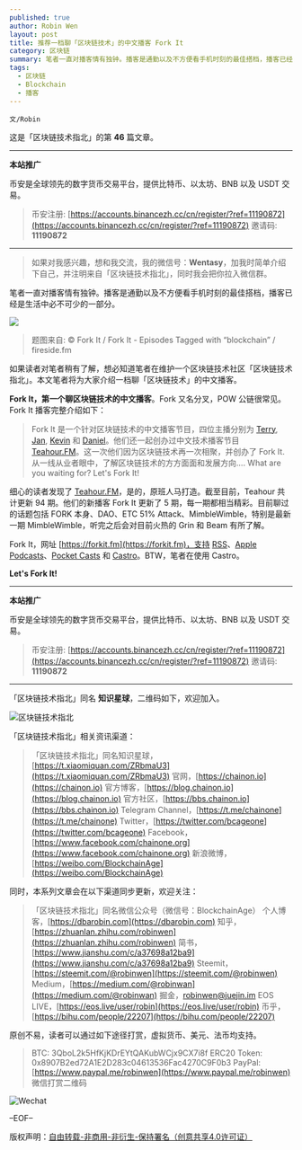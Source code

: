 ```yaml
---
published: true
author: Robin Wen
layout: post
title: 推荐一档聊「区块链技术」的中文播客 Fork It
category: 区块链
summary: 笔者一直对播客情有独钟。播客是通勤以及不方便看手机时刻的最佳搭档，播客已经是生活中必不可少的一部分。细心的读者发现了 Teahour.FM，是的，原班人马打造。截至目前，Teahour 共计更新 94 期。他们的新播客 Fork It 更新了 5 期，每一期都相当精彩。目前聊过的话题包括 FORK 本身、DAO、ETC 51% Attack、MimbleWimble，特别是最新一期 MimbleWimble，听完之后会对目前火热的 Grin 和 Beam 有所了解。
tags:
  - 区块链
  - Blockchain
  - 播客
---
```


`文/Robin`

这是「区块链技术指北」的第 **46** 篇文章。

***

**本站推广**

币安是全球领先的数字货币交易平台，提供比特币、以太坊、BNB 以及 USDT 交易。

> 币安注册: [https://accounts.binancezh.cc/cn/register/?ref=11190872](https://accounts.binancezh.cc/cn/register/?ref=11190872)
> 邀请码: **11190872**

***

> 如果对我感兴趣，想和我交流，我的微信号：**Wentasy**，加我时简单介绍下自己，并注明来自「区块链技术指北」，同时我会把你拉入微信群。

笔者一直对播客情有独钟。播客是通勤以及不方便看手机时刻的最佳搭档，播客已经是生活中必不可少的一部分。

![](https://cdn.dbarobin.com/fvbv8pO.jpg)

> 题图来自: © Fork It / Fork It - Episodes Tagged with “blockchain” / fireside.fm

如果读者对笔者稍有了解，想必知道笔者在维护一个区块链技术社区「区块链技术指北」。本文笔者将为大家介绍一档聊「区块链技术」的中文播客。

**Fork It，第一个聊区块链技术的中文播客**。Fork 又名分叉，POW 公链很常见。Fork It 播客完整介绍如下：

> Fork It 是一个针对区块链技术的中文播客节目，四位主播分别为 [Terry](https://twitter.com/poshboytl), [Jan](https://twitter.com/janhxie), [Kevin](https://twitter.com/knwang) 和 [Daniel](https://twitter.com/lgn21st)。他们还一起创办过中文技术播客节目 [Teahour.FM](http://teahour.fm/)。这一次他们因为区块链技术再一次相聚，并创办了 Fork It. 从一线从业者眼中，了解区块链技术的方方面面和发展方向.... What are you waiting for? Let's Fork It!

细心的读者发现了 [Teahour.FM](http://teahour.fm)，是的，原班人马打造。截至目前，Teahour 共计更新 94 期。他们的新播客 Fork It 更新了 5 期，每一期都相当精彩。目前聊过的话题包括 FORK 本身、DAO、ETC 51% Attack、MimbleWimble，特别是最新一期 MimbleWimble，听完之后会对目前火热的 Grin 和 Beam 有所了解。

Fork It，网址 [https://forkit.fm](https://forkit.fm)，支持 [RSS](https://forkit.fm/rss)、[Apple Podcasts](https://itunes.apple.com/cn/podcast/fork-it/id1440578671)、[Pocket Casts](https://pca.st/Ko7Z) 和 [Castro](https://castro.fm/podcast/c1368c71-6871-4d8e-8860-a154db765bf8)。BTW，笔者在使用 Castro。

**Let's Fork It!**

***

**本站推广**

币安是全球领先的数字货币交易平台，提供比特币、以太坊、BNB 以及 USDT 交易。

> 币安注册: [https://accounts.binancezh.cc/cn/register/?ref=11190872](https://accounts.binancezh.cc/cn/register/?ref=11190872)
> 邀请码: **11190872**

***

「区块链技术指北」同名 **知识星球**，二维码如下，欢迎加入。

![区块链技术指北](https://cdn.dbarobin.com/RBmpxTL.jpg)

「区块链技术指北」相关资讯渠道：

> 「区块链技术指北」同名知识星球，[https://t.xiaomiquan.com/ZRbmaU3](https://t.xiaomiquan.com/ZRbmaU3)
> 官网，[https://chainon.io](https://chainon.io)
> 官方博客，[https://blog.chainon.io](https://blog.chainon.io)
> 官方社区，[https://bbs.chainon.io](https://bbs.chainon.io)
> Telegram Channel，[https://t.me/chainone](https://t.me/chainone)
> Twitter，[https://twitter.com/bcageone](https://twitter.com/bcageone)
> Facebook，[https://www.facebook.com/chainone.org](https://www.facebook.com/chainone.org)
> 新浪微博，[https://weibo.com/BlockchainAge](https://weibo.com/BlockchainAge)

同时，本系列文章会在以下渠道同步更新，欢迎关注：

> 「区块链技术指北」同名微信公众号（微信号：BlockchainAge）
> 个人博客，[https://dbarobin.com](https://dbarobin.com)
> 知乎，[https://zhuanlan.zhihu.com/robinwen](https://zhuanlan.zhihu.com/robinwen)
> 简书，[https://www.jianshu.com/c/a37698a12ba9](https://www.jianshu.com/c/a37698a12ba9)
> Steemit，[https://steemit.com/@robinwen](https://steemit.com/@robinwen)
> Medium，[https://medium.com/@robinwan](https://medium.com/@robinwan)
> 掘金，[robinwen@juejin.im](https://juejin.im/user/5673ccae60b2260ee435f89a/posts)
> EOS LIVE，[https://eos.live/user/robin](https://eos.live/user/robin)
> 币乎，[https://bihu.com/people/22207](https://bihu.com/people/22207)

原创不易，读者可以通过如下途径打赏，虚拟货币、美元、法币均支持。

> BTC: 3QboL2k5HfKjKDrEYtQAKubWCjx9CX7i8f
> ERC20 Token: 0x8907B2ed72A1E2D283c04613536Fac4270C9F0b3
> PayPal: [https://www.paypal.me/robinwen](https://www.paypal.me/robinwen)
> 微信打赏二维码

![Wechat](https://cdn.dbarobin.com/SzoNl5b.jpg)

–EOF–

版权声明：[自由转载-非商用-非衍生-保持署名（创意共享4.0许可证）](http://creativecommons.org/licenses/by-nc-nd/4.0/deed.zh)
